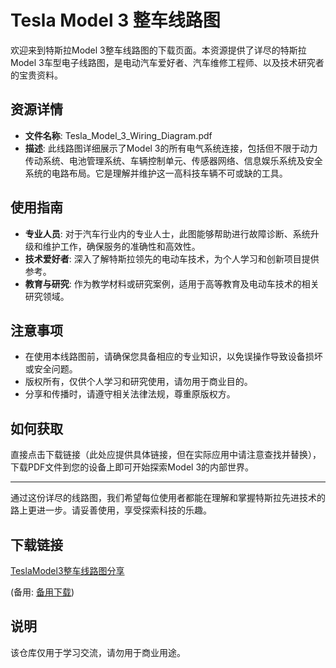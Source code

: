 # Tesla Model 3 整车线路图

欢迎来到特斯拉Model 3整车线路图的下载页面。本资源提供了详尽的特斯拉Model 3车型电子线路图，是电动汽车爱好者、汽车维修工程师、以及技术研究者的宝贵资料。

## 资源详情

- **文件名称**: Tesla_Model_3_Wiring_Diagram.pdf
- **描述**: 此线路图详细展示了Model 3的所有电气系统连接，包括但不限于动力传动系统、电池管理系统、车辆控制单元、传感器网络、信息娱乐系统及安全系统的电路布局。它是理解并维护这一高科技车辆不可或缺的工具。
  
## 使用指南

- **专业人员**: 对于汽车行业内的专业人士，此图能够帮助进行故障诊断、系统升级和维护工作，确保服务的准确性和高效性。
- **技术爱好者**: 深入了解特斯拉领先的电动车技术，为个人学习和创新项目提供参考。
- **教育与研究**: 作为教学材料或研究案例，适用于高等教育及电动车技术的相关研究领域。

## 注意事项

- 在使用本线路图前，请确保您具备相应的专业知识，以免误操作导致设备损坏或安全问题。
- 版权所有，仅供个人学习和研究使用，请勿用于商业目的。
- 分享和传播时，请遵守相关法律法规，尊重原版权方。

## 如何获取

直接点击下载链接（此处应提供具体链接，但在实际应用中请注意查找并替换），下载PDF文件到您的设备上即可开始探索Model 3的内部世界。

---

通过这份详尽的线路图，我们希望每位使用者都能在理解和掌握特斯拉先进技术的路上更进一步。请妥善使用，享受探索科技的乐趣。

## 下载链接
[TeslaModel3整车线路图分享](https://pan.quark.cn/s/5d6d33058d5a) 

(备用: [备用下载](https://pan.baidu.com/s/15uTgv1R5Z7MSiSbajMz0SA?pwd=1234))

## 说明

该仓库仅用于学习交流，请勿用于商业用途。
